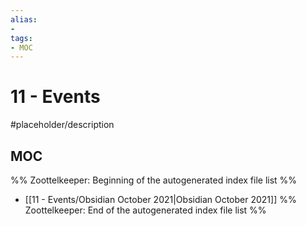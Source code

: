 ```yaml
---
alias:
- 
tags:
- MOC
---
```


# 11 - Events

#placeholder/description 

## MOC

%% Zoottelkeeper: Beginning of the autogenerated index file list  %%
- [[11 - Events/Obsidian October 2021|Obsidian October 2021]]
%% Zoottelkeeper: End of the autogenerated index file list  %%